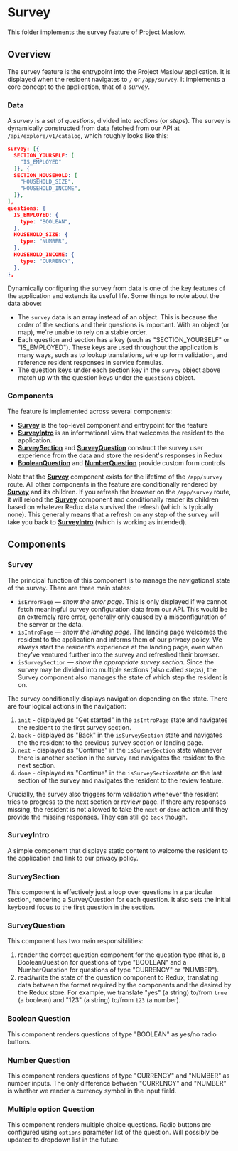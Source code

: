 # Survey

This folder implements the survey feature of Project Maslow.

## Overview

The survey feature is the entrypoint into the Project Maslow application. It is
displayed when the resident navigates to `/` or `/app/survey`. It implements a
core concept to the application, that of a _survey_.

### Data

A _survey_ is a set of _questions_, divided into _sections_ (or
_steps_). The survey is dynamically constructed from data fetched from our API
at `/api/explore/v1/catalog`, which roughly looks like this:

```json
survey: [{
  SECTION_YOURSELF: [
    "IS_EMPLOYED"
  ]}, {
  SECTION_HOUSEHOLD: [
    "HOUSEHOLD_SIZE",
    "HOUSEHOLD_INCOME",
  ]},
],
questions: {
  IS_EMPLOYED: {
    type: "BOOLEAN",
  },
  HOUSEHOLD_SIZE: {
    type: "NUMBER",
  },
  HOUSEHOLD_INCOME: {
    type: "CURRENCY",
  },
},
```

Dynamically configuring the survey from data is one of the key features of the
application and extends its useful life. Some things to note about the data
above:

- The `survey` data is an array instead of an object. This is because
  the order of the sections and their questions is important. With an object (or
  map), we're unable to rely on a stable order.
- Each question and section has a key (such as "SECTION_YOURSELF" or
  "IS_EMPLOYED"). These keys are used throughout the application is many ways,
  such as to lookup translations, wire up form validation, and reference
  resident responses in service formulas.
- The question keys under each section key in the `survey` object above match up
  with the question keys under the `questions` object.

### Components

The feature is implemented across several components:

- [**Survey**](#survey) is the top-level component and entrypoint for the feature
- [**SurveyIntro**](#surveyintro) is an informational view that welcomes the
  resident to the application.
- [**SurveySection**](#surveysection) and [**SurveyQuestion**](#surveyquestion)
  construct the survey user experience from the data and store the resident's
  responses in Redux
- [**BooleanQuestion**](#booleanquestion) and
  [**NumberQuestion**](#numberquestion) provide custom form controls

Note that the [**Survey**](#survey) component exists for the lifetime of the
`/app/survey` route. All other components in the feature are conditionally
rendered by [**Survey**](#survey) and its children. If you refresh the browser
on the `/app/survey` route, it will reload the [**Survey**](#survey) component
and conditionally render its children based on whatever Redux data survived the
refresh (which is typically none). This generally means that a refresh on any
step of the survey will take you back to [**SurveyIntro**](#surveyintro) (which
is working as intended).

## Components

### Survey

The principal function of this component is to manage the navigational state of
the survey. There are three main states:

- `isErrorPage` &mdash; _show the error page_. This is only displayed if we cannot
  fetch meaningful survey configuration data from our API. This would be an
  extremely rare error, generally only caused by a misconfiguration of the
  server or the data.
- `isIntroPage` &mdash; _show the landing page_. The landing page welcomes the
  resident to the application and informs them of our privacy policy. We always
  start the resident's experience at the landing page, even when they've
  ventured further into the survey and refreshed their browser.
- `isSurveySection` &mdash; _show the appropriate survey section_. Since the
  survey may be divided into multiple sections (also called _steps_), the Survey
  component also manages the state of which step the resident is on.

The survey conditionally displays navigation depending on the state. There are
four logical actions in the navigation:

1. `init` - displayed as "Get started" in the `isIntroPage` state and navigates
   the resident to the first survey section.
2. `back` - displayed as "Back" in the `isSurveySection` state and navigates the
   the resident to the previous survey section or landing page.
3. `next` - displayed as "Continue" in the `isSurveySection` state whenever
   there is another section in the survey and navigates the resident to the next
   section.
4. `done` - displayed as "Continue" in the `isSurveySection`state on the last
   section of the survey and navigates the resident to the review feature.

Crucially, the survey also triggers form validation whenever the resident tries
to progress to the next section or review page. If there any responses missing,
the resident is not allowed to take the `next` or `done` action until they
provide the missing responses. They can still go `back` though.

### SurveyIntro

A simple component that displays static content to welcome the resident to the
application and link to our privacy policy.

### SurveySection

This component is effectively just a loop over questions in a particular
section, rendering a SurveyQuestion for each question. It also sets the initial
keyboard focus to the first question in the section.

### SurveyQuestion

This component has two main responsibilities:

1. render the correct question component for the question type (that is, a
   BooleanQuestion for questions of type "BOOLEAN" and a NumberQuestion for
   questions of type "CURRENCY" or "NUMBER").
2. read/write the state of the question component to Redux, translating data
   between the format required by the components and the desired by the Redux
   store. For example, we translate "yes" (a string) to/from `true` (a boolean)
   and "123" (a string) to/from `123` (a number).

### Boolean Question

This component renders questions of type "BOOLEAN" as yes/no radio buttons.

### Number Question

This component renders questions of type "CURRENCY" and "NUMBER" as number
inputs. The only difference between "CURRENCY" and "NUMBER" is whether we
render a currency symbol in the input field.

### Multiple option Question

This component renders multiple choice questions. Radio buttons are configured
using `options` parameter list of the question. Will possibly be updated to dropdown list in the future.
